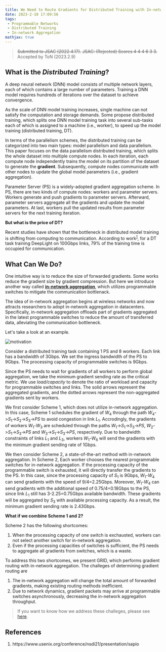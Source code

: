 ```yaml
---
title: We Need to Route Gradients for Distributed Training with In-network Aggregation Carefully
date: 2023-2-10 17:09:56
tags: 
 - Programmable Networks
 - Distributed Training
 - In-network Aggregation
mathjax: true
---
```


> ~~Submitted to JSAC (2022.4.17).~~
> ~~JSAC: (Rejected) Scores 4 4 4 6 3 3.~~
> Accepted by ToN (2023.2.9)

## What is the *Distributed Training*?

A deep neural network (DNN) model consists of multiple network layers, each of which contains a large number of parameters. Training a DNN model requires hundreds of iterations over the dataset to achieve convergence.

As the scale of DNN  model training increases, single machine can not satisfy the computation and storage demands.
Some propose distributed training, which splits one DNN model training task into several sub-tasks each of which is assigned to a machine (i.e., worker), to speed up the model training (distributed training, DT).

In terms of the parallelism schemes, the distributed training can be categorized into two main types: model parallelism and data parallelism. This paper focuses on the data parallelism distributed training, which splits the whole dataset into multiple compute nodes. In each iteration, each compute node independently trains the model on its partition of the dataset to generate the **gradient**. Subsequently, compute nodes communicate with other nodes to update the global model parameters (i.e., gradient aggregation).

Parameter Server (PS) is a widely-adopted gradient aggregation scheme. In PS, there are two kinds of compute nodes: workers and parameter servers. Workers generate and push gradients to parameter servers. Afterward, parameter servers aggregate all the gradients and update the model parameters. At last, workers pull the updated results from parameter servers for the next training iteration.

**But what is the price of DT?**

Recent studies have shown that the bottleneck in distributed model training is shifting from computing to communication. According to work<sup><a href="#ref1">1</a></sup>, for a DT task training DeepLight on 100Gbps links, $79\%$ of the training time is occupied for communication.

## What Can We Do?

One intuitive way is to reduce the size of forwarded gradients. Some works reduce the gradient size by gradient compression. But here we introduce another way called **[in-network aggregation](/2022/01/04/INAReview/)**, which utilizes programmable switches to mitigate the communication bottlenack.

The idea of in-network aggregation begins at wireless networks and now attracts researchers to adopt in-network aggregation in datacenters.
Specifically, in-network aggregation offloads part of gradients aggregated in the latest programmable switches to reduce the amount of transferred data, alleviating the communication bottleneck.

Let's take a look at an example.

![motivation](fig1.jpg)

Consider a distributed training task containing 1 PS and 8 workers. Each link has a bandwidth of 3Gbps. We set the ingress bandwidth of the PS to 9Gbps. The processing capacity of programmable switches is 9Gbps.

Since the PS needs to wait for gradients of all workers to perform global aggregation, we take the minimum gradient sending rate as the critical metric. We use *load/capacity* to denote the ratio of workload and capacity for programmable switches and links. The solid arrows represent the aggregated gradients, and the dotted arrows represent the non-aggregated gradients sent by workers.

We first consider Scheme 1, which does not utilize in-network aggregation. In this case, Scheme 1 schedules the gradient of $W_4$ through the path $W_4$->$S_1$->$S_2$->$S_3$->$PS$ to avoid congestion in link $L_1$. Accrodingly, the gradients of workers $W_1$-$W_3$ are scheduled through the paths $W_1$->$S_1$->$S_3$->$PS$, $W_2$->$S_1$->$S_3$->$PS$ and $W_3$->$S_1$->$S_3$->$PS$, respectively. 
Due to bandwidth constraints of links $L_1$ and $L_3$, workers $W_1$-$W_6$ will send the gradients with the minimum gradient sending rate of 1Gbps.

We then consider Scheme 2, a state-of-the-art method with in-network aggregation. In Scheme 2, Each worker chooses the nearest programmable switches for in-network aggregation. If the processing capacity of the programmable switch is exhausted, it will directly transfer the gradients to the PS. In this case, since the processing capacity of $S_1$ is 9Gbps, $W_1$-$W_4$ can send gradients with the speed of 9/4=2.25Gbps. Moreover, $W_1$-$W_4$ can send gradients with the additional speed of 0.75/4=0.18Gbps to the PS, since link $L_1$ still has 3-2.25=0.75Gbps available bandwidth. These gradients will be aggregated by $S_3$ with available processing capacity. As a result, the minimum gradient sending rate is 2.43Gbps.

**What if we combine Scheme 1 and 2?**

Scheme 2 has the following shortcomes:

1. When the processing capacity of one switch is exchausted, workers can not select another switch for in-network aggregation.
2. Even if the processing capacities of switches is sufficient, the PS needs to aggregate all gradients from switches, which is a waste.

To address this two shortcomes, we present GRID, which performs gradient routing with in-network aggregation. The challeges of determining gradient routing are 

1. The in-network aggregation will change the total amount of forwarded gradients, making existing routing methods inefficient.
2. Due to network dynamics, gradient packets may arrive at programmable switches asynchronously, decreasing the in-network aggregation throughput.

> If you want to know how we address these challeges, please see [here](/pdf/GRID.pdf).

## References

1. <p name = "ref1"> https://www.usenix.org/conference/nsdi21/presentation/sapio </p>
